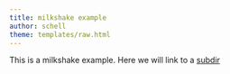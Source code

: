 ```yaml
---
title: milkshake example
author: schell
theme: templates/raw.html
---
```

This is a milkshake example. Here we will link to a [subdir](/article)
